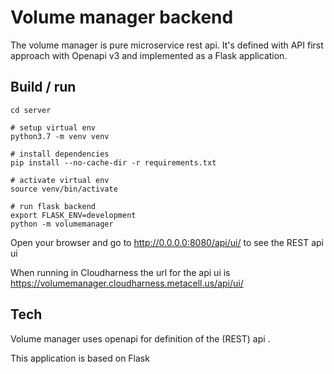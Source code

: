 # Volume manager backend
The volume manager is pure microservice rest api.
It's defined with API first approach with Openapi v3 and implemented as a Flask application.


## Build / run

```
cd server

# setup virtual env
python3.7 -m venv venv

# install dependencies
pip install --no-cache-dir -r requirements.txt

# activate virtual env
source venv/bin/activate

# run flask backend
export FLASK_ENV=development
python -m volumemanager
```

Open your browser and go to  http://0.0.0.0:8080/api/ui/ to see the REST api ui

When running in Cloudharness the url for the api ui is https://volumemanager.cloudharness.metacell.us/api/ui/

## Tech

Volume manager uses openapi for definition of the (REST) api .

This application is based on Flask
